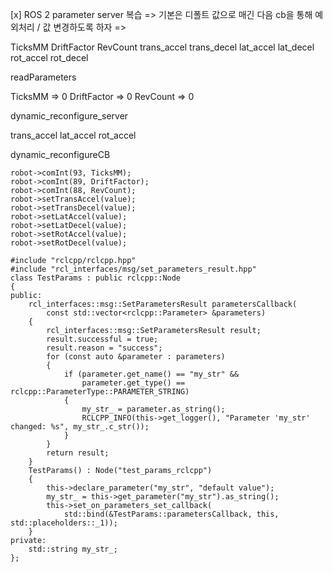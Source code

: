 [x] ROS 2 parameter server 복습
=> 기본은 디폴트 값으로 매긴 다음 cb을 통해 예외처리 / 값 변경하도록 하자
=> 

TicksMM
DriftFactor
RevCount
trans_accel
trans_decel
lat_accel
lat_decel
rot_accel
rot_decel

readParameters

TicksMM => 0
DriftFactor => 0
RevCount => 0


dynamic_reconfigure_server

trans_accel
lat_accel
rot_accel

dynamic_reconfigureCB

    robot->comInt(93, TicksMM);
    robot->comInt(89, DriftFactor);
    robot->comInt(88, RevCount);
    robot->setTransAccel(value);
    robot->setTransDecel(value);
    robot->setLatAccel(value);
    robot->setLatDecel(value);
    robot->setRotAccel(value);
    robot->setRotDecel(value);


```
#include "rclcpp/rclcpp.hpp"
#include "rcl_interfaces/msg/set_parameters_result.hpp"
class TestParams : public rclcpp::Node
{
public:
    rcl_interfaces::msg::SetParametersResult parametersCallback(
        const std::vector<rclcpp::Parameter> &parameters)
    {
        rcl_interfaces::msg::SetParametersResult result;
        result.successful = true;
        result.reason = "success";
        for (const auto &parameter : parameters)
        {
            if (parameter.get_name() == "my_str" &&
                parameter.get_type() == rclcpp::ParameterType::PARAMETER_STRING)
            {
                my_str_ = parameter.as_string();
                RCLCPP_INFO(this->get_logger(), "Parameter 'my_str' changed: %s", my_str_.c_str());
            }
        }
        return result;
    }
    TestParams() : Node("test_params_rclcpp")
    {
        this->declare_parameter("my_str", "default value");
        my_str_ = this->get_parameter("my_str").as_string();
        this->set_on_parameters_set_callback(
            std::bind(&TestParams::parametersCallback, this, std::placeholders::_1));
    }
private:
    std::string my_str_;
};
```